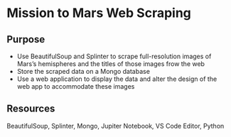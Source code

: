 # Mission to Mars Web Scraping 

## Purpose
- Use BeautifulSoup and Splinter to scrape full-resolution images of Mars’s hemispheres and the titles of those images frow the web 
- Store the scraped data on a Mongo database
- Use a web application to display the data and alter the design of the web app to accommodate these images

## Resources
BeautifulSoup, Splinter, Mongo, Jupiter Notebook, VS Code Editor, Python
